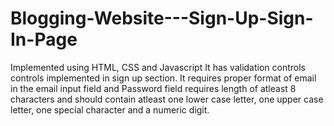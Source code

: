 # Blogging-Website---Sign-Up-Sign-In-Page
Implemented using HTML, CSS and Javascript
It has validation controls controls implemented in sign up section.
It requires proper format of email in the email input field and Password field requires length of atleast 8 characters and should contain atleast one lower case letter, one upper case letter, one special character and a numeric digit.
